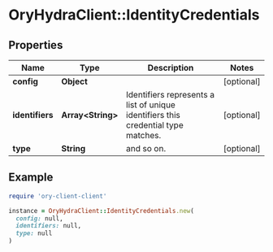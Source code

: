 # OryHydraClient::IdentityCredentials

## Properties

| Name | Type | Description | Notes |
| ---- | ---- | ----------- | ----- |
| **config** | **Object** |  | [optional] |
| **identifiers** | **Array&lt;String&gt;** | Identifiers represents a list of unique identifiers this credential type matches. | [optional] |
| **type** | **String** | and so on. | [optional] |

## Example

```ruby
require 'ory-client-client'

instance = OryHydraClient::IdentityCredentials.new(
  config: null,
  identifiers: null,
  type: null
)
```

